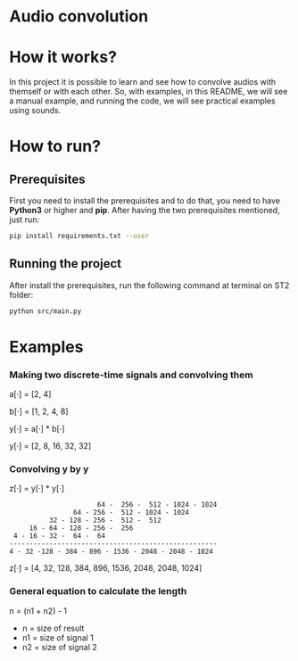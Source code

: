 # Audio convolution
# How it works?
In this project it is possible to learn and see how to convolve audios with themself or with each other. So, with examples, in this README, we will see a manual example, and running the code, we will see practical examples using sounds.
# How to run?

## Prerequisites
First you need to install the prerequisites and to do that, you need to have **Python3** or higher and **pip**.
After having the two prerequisites mentioned, just run:
```bash
pip install requirements.txt --user
```

## Running the project
After install the prerequisites, run the following command at terminal on ST2 folder:
```bash
python src/main.py
```

# Examples
### Making two discrete-time signals and convolving them
a[·] = [2, 4]

b[·] = [1, 2, 4, 8]

y[·] = a[·] * b[·]

y[·] = [2, 8, 16, 32, 32]

### Convolving y by y
z[·] = y[·] * y[·]

                          64 -  256 -  512 - 1024 - 1024
                    64 - 256 -  512 - 1024 - 1024
              32 - 128 - 256 -  512 -  512
         16 - 64 - 128 - 256 -  256
     4 - 16 - 32 -  64 -  64
    ----------------------------------------------------
    4 - 32 -128 - 384 - 896 - 1536 - 2048 - 2048 - 1024

z[·] = [4, 32, 128, 384, 896, 1536, 2048, 2048, 1024]

### General equation to calculate the length

n = (n1 + n2) - 1
 - n = size of result
 - n1 = size of signal 1
 - n2 = size of signal 2
